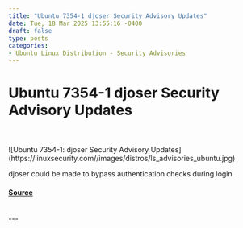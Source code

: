 ```yaml
---
title: "Ubuntu 7354-1 djoser Security Advisory Updates"
date: Tue, 18 Mar 2025 13:55:16 -0400
draft: false
type: posts
categories: 
- Ubuntu Linux Distribution - Security Advisories
---
```

# Ubuntu 7354-1 djoser Security Advisory Updates

<br/>

<br/>
![Ubuntu 7354-1: djoser Security Advisory Updates](https://linuxsecurity.com//images/distros/ls_advisories_ubuntu.jpg)

djoser could be made to bypass authentication checks during login.

#### [Source](https://linuxsecurity.com/advisories/ubuntu/ubuntu-7354-1-djoser-security-advisory-updates-voodzel0cv9v)

<br/>
---

